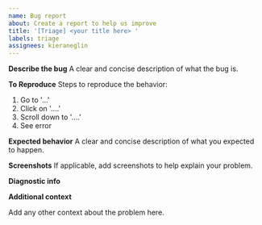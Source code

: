 ```yaml
---
name: Bug report
about: Create a report to help us improve
title: '[Triage] <your title here> '
labels: triage
assignees: kieraneglin
---
```


**Describe the bug**
A clear and concise description of what the bug is.

**To Reproduce**
Steps to reproduce the behavior:

1. Go to '...'
2. Click on '....'
3. Scroll down to '....'
4. See error

**Expected behavior**
A clear and concise description of what you expected to happen.

**Screenshots**
If applicable, add screenshots to help explain your problem.

**Diagnostic info**

<!-- Go to Config > App Info > Copy Diagnostic Info and paste that here -->

**Additional context**

<!-- Go to Config > App Info > Download Logs and attach them, if applicable -->

Add any other context about the problem here.
